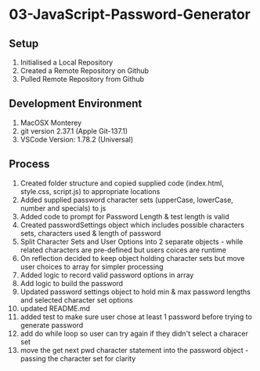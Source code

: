# 03-JavaScript-Password-Generator

## Setup
1. Initialised a Local Repository
2. Created a Remote Repository on Github
3. Pulled Remote Repository from Github

## Development Environment
1. MacOSX Monterey
2. git version 2.37.1 (Apple Git-137.1)
3. VSCode Version: 1.78.2 (Universal)

## Process
1. Created folder structure and copied supplied code (index.html, style.css, script.js) to appropriate locations
2. Added supplied password character sets (upperCase, lowerCase, number and specials) to js
3. Added code to prompt for Password Length & test length is valid
4. Created passwordSettings object which includes possible characters sets, characters used & length of password
5. Split Character Sets and User Options into 2 separate objects - while related characters are pre-defined but users coices are runtime
6. On reflection decided to keep object holding character sets but move user choices to array for simpler processing
7. Added logic to record valid password options in array
8. Add logic to build the password
9. Updated password settings object to hold min & max password lengths and selected character set options
10. updated README.md
11. added test to make sure user chose at least 1 password before trying to  generate password
12. add do while loop so user can try again if they didn't select a characer set
13. move the get next pwd character statement into the password object - passing the character set for clarity